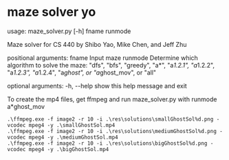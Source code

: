 # maze solver yo

usage: maze_solver.py [-h] fname runmode

Maze solver for CS 440 by Shibo Yao, Mike Chen, and Jeff Zhu

positional arguments:
  fname       Input maze
  runmode     Determine which algorithm to solve the maze: "dfs", "bfs",
              "greedy", "a*", "a*1.2.1", "a*1.2.2", "a*1.2.3", "a*1.2.4",
              "a*ghost", or "a*ghost_mov", or "all"

optional arguments:
  -h, --help  show this help message and exit


To create the mp4 files, get ffmpeg and run maze_solver.py with runmode a*ghost_mov
```
.\ffmpeg.exe -f image2 -r 10 -i .\res\solutions\smallGhostSol%d.png -vcodec mpeg4 -y .\smallGhostSol.mp4
.\ffmpeg.exe -f image2 -r 10 -i .\res\solutions\mediumGhostSol%d.png -vcodec mpeg4 -y .\mediumGhostSol.mp4
.\ffmpeg.exe -f image2 -r 10 -i .\res\solutions\bigGhostSol%d.png -vcodec mpeg4 -y .\bigGhostSol.mp4
```

